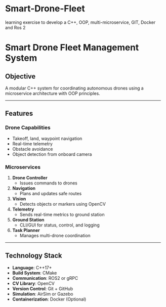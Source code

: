 # Smart-Drone-Fleet
learning exercise to develop a C++, OOP, multi-microservice, GIT, Docker and Ros 2


# Smart Drone Fleet Management System

## Objective
A modular C++ system for coordinating autonomous drones using a microservice architecture with OOP principles.

---

## Features

### Drone Capabilities
- Takeoff, land, waypoint navigation
- Real-time telemetry
- Obstacle avoidance
- Object detection from onboard camera

### Microservices
1. **Drone Controller**
   - Issues commands to drones
2. **Navigation**
   - Plans and updates safe routes
3. **Vision**
   - Detects objects or markers using OpenCV
4. **Telemetry**
   - Sends real-time metrics to ground station
5. **Ground Station**
   - CLI/GUI for status, control, and logging
6. **Task Planner**
   - Manages multi-drone coordination

---

## Technology Stack
- **Language**: C++17+
- **Build System**: CMake
- **Communication**: ROS2 or gRPC
- **CV Library**: OpenCV
- **Version Control**: Git + GitHub
- **Simulation**: AirSim or Gazebo
- **Containerization**: Docker (Optional)
